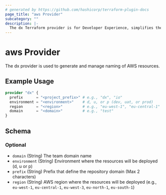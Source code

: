 ```yaml
---
# generated by https://github.com/hashicorp/terraform-plugin-docs
page_title: "aws Provider"
subcategory: ""
description: |-
  The dx Terraform provider is for Developer Experience, simplifies the creation and management of AWS resources following standardized naming conventions.
---
```


# aws Provider

The dx provider is used to generate and manage naming of AWS resources.

## Example Usage

```terraform
provider "dx" {
  prefix      = "<project_prefix>" # e.g., "dx", "io"
  environment = "<environment>"    # d, u, or p (dev, uat, or prod)
  region      = "<region>"         # e.g., "eu-west-1", "eu-central-1"
  domain      = "<domain>"         # e.g., "test"
}
```

<!-- schema generated by tfplugindocs -->

## Schema

### Optional

- `domain` (String) The team domain name
- `environment` (String) Environment where the resources will be deployed (d, u or p)
- `prefix` (String) Prefix that define the repository domain (Max 2 characters)
- `region` (String) AWS region where the resources will be deployed (e.g., `eu-west-1`, `eu-central-1`, `eu-west-3`, `eu-north-1`, `eu-south-1`)
